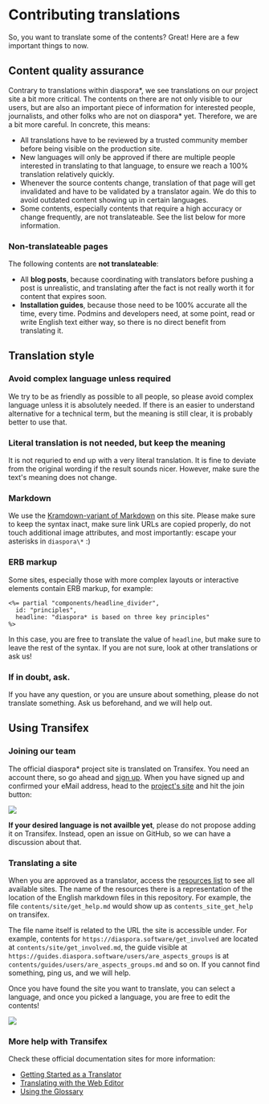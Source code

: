 # Contributing translations

So, you want to translate some of the contents? Great! Here are a few important things to now.

## Content quality assurance

Contrary to translations within diaspora\*, we see translations on our project site a bit more critical. The contents on there are not only visible to our users, but are also an important piece of information for interested people, journalists, and other folks who are not on diaspora\* yet. Therefore, we are a bit more careful. In concrete, this means:

* All translations have to be reviewed by a trusted community member before being visible on the production site.
* New languages will only be approved if there are multiple people interested in translating to that language, to ensure we reach a 100% translation relatively quickly.
* Whenever the source contents change, translation of that page will get invalidated and have to be validated by a translator again. We do this to avoid outdated content showing up in certain languages.
* Some contents, especially contents that require a high accuracy or change frequently, are not translateable. See the list below for more information.

### Non-translateable pages

The following contents are **not translateable**:

* All **blog posts**, because coordinating with translators before pushing a post is unrealistic, and translating after the fact is not really worth it for content that expires soon.
* **Installation guides**, because those need to be 100% accurate all the time, every time. Podmins and developers need, at some point, read or write English text either way, so there is no direct benefit from translating it.

## Translation style

### Avoid complex language unless required

We try to be as friendly as possible to all people, so please avoid complex language unless it is absolutely needed. If there is an easier to understand alternative for a technical term, but the meaning is still clear, it is probably better to use that.

### Literal translation is not needed, but keep the meaning

It is not requried to end up with a very literal translation. It is fine to deviate from the original wording if the result sounds nicer. However, make sure the text's meaning does not change.

### Markdown

We use the [Kramdown-variant of Markdown][kramdown] on this site. Please make sure to keep the syntax inact, make sure link URLs are copied properly, do not touch additional image attributes, and most importantly: escape your asterisks in `diaspora\*` :)

### ERB markup

Some sites, especially those with more complex layouts or interactive elements contain ERB markup, for example:

~~~
<%= partial "components/headline_divider",
  id: "principles",
  headline: "diaspora* is based on three key principles"
%>
~~~

In this case, you are free to translate the value of `headline`, but make sure to leave the rest of the syntax. If you are not sure, look at other translations or ask us!

### If in doubt, ask.

If you have any question, or you are unsure about something, please do not translate something. Ask us beforehand, and we will help out.

## Using Transifex

### Joining our team

The official diaspora\* project site is translated on Transifex. You need an account there, so go ahead and [sign up][tx-signup]. When you have signed up and confirmed your eMail address, head to the [project's site][tx-index] and hit the join button:

![][screenshot-join]

**If your desired language is not availble yet**, please do not propose adding it on Transifex. Instead, open an issue on GitHub, so we can have a discussion about that.

### Translating a site

When you are approved as a translator, access the [resources list][tx-content] to see all available sites. The name of the resources there is a representation of the location of the English markdown files in this repository. For example, the file `contents/site/get_help.md` would show up as `contents_site_get_help` on transifex.

The file name itself is related to the URL the site is accessible under. For example, contents for `https://diaspora.software/get_involved` are located at `contents/site/get_involved.md`, the guide visible at `https://guides.diaspora.software/users/are_aspects_groups` is at `contents/guides/users/are_aspects_groups.md` and so on. If you cannot find something, ping us, and we will help.

Once you have found the site you want to translate, you can select a language, and once you picked a language, you are free to edit the contents!

![][screenshot-translate]

### More help with Transifex

Check these official documentation sites for more information:

* [Getting Started as a Translator][tx-doc-getting-started]
* [Translating with the Web Editor][tx-doc-editor]
* [Using the Glossary][tx-doc-glossary]

[kramdown]: https://kramdown.gettalong.org/quickref.html
[screenshot-join]: doc_assets/transifex_join.png
[screenshot-translate]: doc_assets/transifex_translate.png
[tx-content]: https://www.transifex.com/diaspora/north-star/content/
[tx-doc-editor]: https://docs.transifex.com/translation/translating-with-the-web-editor
[tx-doc-getting-started]: https://docs.transifex.com/getting-started-1/translators
[tx-doc-glossary]: https://docs.transifex.com/translation/using-the-glossary
[tx-index]: https://www.transifex.com/diaspora/north-star/
[tx-signup]: https://www.transifex.com/signup/
